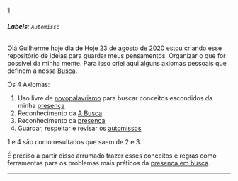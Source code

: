 [1](https://github.com/guilhermeprokisch/guilherme/issues/1) 
###### **Labels**: `Automisso`






Olá Guilherme hoje dia de Hoje 23 de agosto de 2020 estou criando esse repositório de ideias para guardar meus pensamentos. Organizar o que for possível da minha mente.  Para isso criei aqui alguns axiomas pessoais que definem a nossa  [Busca](Busca).

Os 4 Axiomas:
1. Uso livre de [novopalavrismo](novopalavrismo.md) para buscar conceitos escondidos da minha [presença](presença.md)
2. Reconhecimento da [A Busca](A-Busca)
3.  Reconhecimento da [presença](presença.md)
4.  Guardar, respeitar  e revisar os [automissos](automissos.md)


1 e 4 são como resultados que saem de 2 e 3.


É preciso a partir disso arrumado trazer esses conceitos e regras como ferramentas para os problemas mais práticos da [presença em busca](presença-em-busca).

-------------------------------------------------------------------------------

